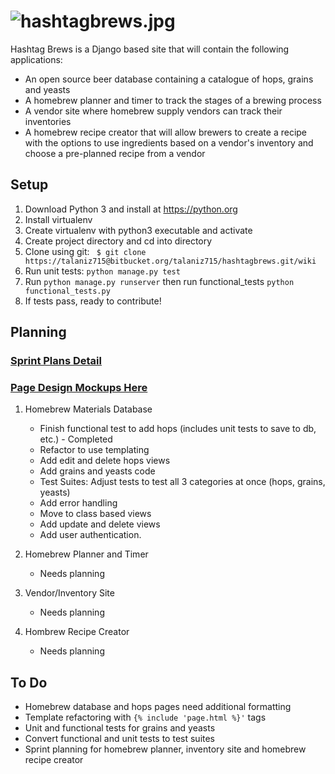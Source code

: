 ![hashtagbrews.jpg](https://bitbucket.org/repo/XyqX5R/images/4021472849-hashtagbrews.jpg)
=============

Hashtag Brews is a Django based site that will contain the following applications:

* An open source beer database containing a catalogue of hops, grains and yeasts
* A homebrew planner and timer to track the stages of a brewing process
* A vendor site where homebrew supply vendors can track their inventories
* A homebrew recipe creator that will allow brewers to create a recipe with the options to use ingredients based on a vendor's inventory and choose a pre-planned recipe from a vendor

## Setup

1. Download Python 3 and install at https://python.org
2. Install virtualenv
3. Create virtualenv with python3 executable and activate
4. Create project directory and cd into directory
5. Clone using git: ``` $ git clone https://talaniz715@bitbucket.org/talaniz715/hashtagbrews.git/wiki```
6. Run unit tests: ```python manage.py test```
7. Run ```python manage.py runserver``` then run functional_tests ```python functional_tests.py```
8. If tests pass, ready to contribute!

## Planning
### [Sprint Plans Detail] ###
[Sprint Plans Detail]: https://bitbucket.org/talaniz715/hashtagbrews/wiki/Sprint%20Planning

### [Page Design Mockups Here] ###
[Page Design Mockups Here]: https://bitbucket.org/talaniz715/hashtagbrews/wiki/Catalogue%20Page%20Designs

1. Homebrew Materials Database
    * Finish functional test to add hops (includes unit tests to save to db, etc.) - Completed
    * Refactor to use templating
    * Add edit and delete hops views
    * Add grains and yeasts code
    * Test Suites: Adjust tests to test all 3 categories at once (hops, grains, yeasts)
    * Add error handling
    * Move to class based views
    * Add update and delete views
    * Add user authentication.

2. Homebrew Planner and Timer
    * Needs planning

3. Vendor/Inventory Site
    * Needs planning

4. Hombrew Recipe Creator
    * Needs planning

## To Do
* Homebrew database and hops pages need additional formatting
* Template refactoring with `{% include 'page.html %}'` tags
* Unit and functional tests for grains and yeasts
* Convert functional and unit tests to test suites
* Sprint planning for homebrew planner, inventory site and homebrew recipe creator